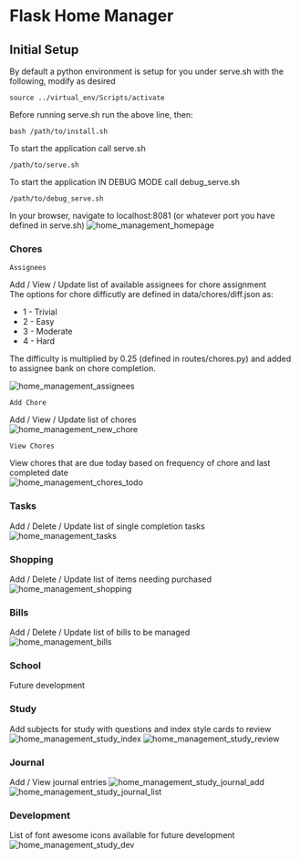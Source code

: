 # Flask Home Manager
## Initial Setup
By default a python environment is setup for you under serve.sh with the following, modify as desired
```
source ../virtual_env/Scripts/activate
```
Before running serve.sh run the above line, then:
```
bash /path/to/install.sh
```
To start the application call serve.sh
```
/path/to/serve.sh
```
To start the application IN DEBUG MODE call debug_serve.sh
```
/path/to/debug_serve.sh
```
In your browser, navigate to localhost:8081 (or whatever port you have defined in serve.sh)
![home_management_homepage](https://github.com/SoftwareMods/FlaskHomeManager/assets/7725472/8ae6814d-c4f1-4dfb-98a2-b31e51adf396)



### Chores
	Assignees
 Add / View / Update list of available assignees for chore assignment<br>
 The options for chore difficutly are defined in data/chores/diff.json as:<br>
 <ul>
	 <li>1 - Trivial</li>
	 <li>2 - Easy</li>
	 <li>3 - Moderate</li>
	 <li>4 - Hard</li>
 </ul>
 The difficulty is multiplied by 0.25 (defined in routes/chores.py) and added to assignee bank on chore completion.
 
 ![home_management_assignees](https://github.com/SoftwareMods/FlaskHomeManager/assets/7725472/52e5b532-8521-4c82-ad26-809809dcc3b6)

 
 	Add Chore
 Add / View / Update list of chores<br>
 ![home_management_new_chore](https://github.com/SoftwareMods/FlaskHomeManager/assets/7725472/c5660720-c0df-4e6a-b1c9-a42745d32496)

	
 	View Chores
 View chores that are due today based on frequency of chore and last completed date<br>
 ![home_management_chores_todo](https://github.com/SoftwareMods/FlaskHomeManager/assets/7725472/ae47f62d-b02d-4c70-84bc-1a99108465e4)


### Tasks
Add / Delete / Update list of single completion tasks<br>
![home_management_tasks](https://github.com/SoftwareMods/FlaskHomeManager/assets/7725472/f952ce4d-195a-4469-b31e-510871b7aae4)


### Shopping
Add / Delete / Update list of items needing purchased<br>
![home_management_shopping](https://github.com/SoftwareMods/FlaskHomeManager/assets/7725472/a434c92e-c3bd-487f-85b8-abe1f87e3f77)


### Bills
Add / Delete / Update list of bills to be managed<br>
![home_management_bills](https://github.com/SoftwareMods/FlaskHomeManager/assets/7725472/156580b2-14c1-45f9-8492-496bddbdc2ac)


### School
Future development

### Study
Add subjects for study with questions and index style cards to review
![home_management_study_index](https://github.com/SoftwareMods/FlaskHomeManager/assets/7725472/d914e179-15d0-458f-8363-32e4a670e335)
![home_management_study_review](https://github.com/SoftwareMods/FlaskHomeManager/assets/7725472/c9664030-8d84-4c14-bd7f-601bf22ec0bf)

### Journal
Add / View journal entries
![home_management_study_journal_add](https://github.com/SoftwareMods/FlaskHomeManager/assets/7725472/568b5886-e822-4d6b-9813-1b708222afbf)
![home_management_study_journal_list](https://github.com/SoftwareMods/FlaskHomeManager/assets/7725472/31376298-e9f0-4f43-b29e-acfec67648b8)



### Development
List of font awesome icons available for future development
![home_management_study_dev](https://github.com/SoftwareMods/FlaskHomeManager/assets/7725472/324f7378-aea2-4c75-ba44-db99c30fcd0d)

